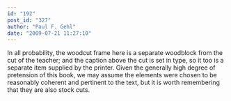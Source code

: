 ```yaml
---
id: "192"
post_id: "327"
author: "Paul F. Gehl"
date: "2009-07-21 11:27:10"
---
```

In all probability, the woodcut frame here is a separate woodblock from the cut of the teacher; and the caption above the cut is set in type, so it too is a separate item supplied by the printer. Given the generally high degree of pretension of this book, we may assume the elements were chosen to be reasonably coherent and pertinent to the text, but it is worth remembering that they are also stock cuts.
